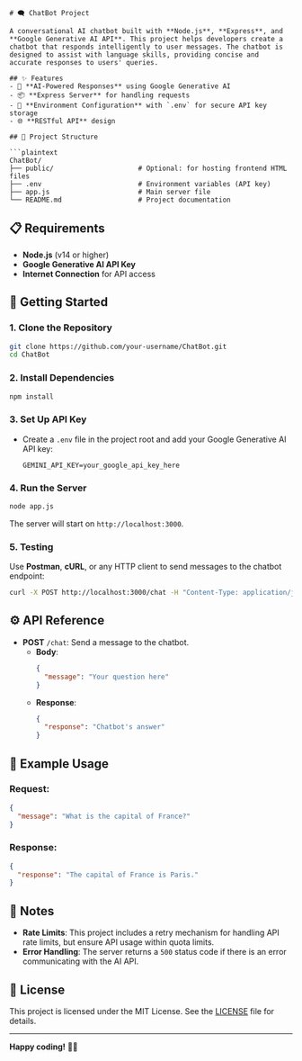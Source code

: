 
```
# 🗨️ ChatBot Project

A conversational AI chatbot built with **Node.js**, **Express**, and **Google Generative AI API**. This project helps developers create a chatbot that responds intelligently to user messages. The chatbot is designed to assist with language skills, providing concise and accurate responses to users' queries.

## ✨ Features
- 🧠 **AI-Powered Responses** using Google Generative AI
- 📦 **Express Server** for handling requests
- 📜 **Environment Configuration** with `.env` for secure API key storage
- 🌐 **RESTful API** design

## 📂 Project Structure

```plaintext
ChatBot/
├── public/                     # Optional: for hosting frontend HTML files
├── .env                        # Environment variables (API key)
├── app.js                      # Main server file
└── README.md                   # Project documentation
```

## 📋 Requirements

- **Node.js** (v14 or higher)
- **Google Generative AI API Key**
- **Internet Connection** for API access

## 🚀 Getting Started

### 1. Clone the Repository

```bash
git clone https://github.com/your-username/ChatBot.git
cd ChatBot
```

### 2. Install Dependencies

```bash
npm install
```

### 3. Set Up API Key
   - Create a `.env` file in the project root and add your Google Generative AI API key:
     ```plaintext
     GEMINI_API_KEY=your_google_api_key_here
     ```

### 4. Run the Server

```bash
node app.js
```
The server will start on `http://localhost:3000`.

### 5. Testing
Use **Postman**, **cURL**, or any HTTP client to send messages to the chatbot endpoint:
```bash
curl -X POST http://localhost:3000/chat -H "Content-Type: application/json" -d '{"message": "Hello, chatbot!"}'
```

## ⚙️ API Reference

- **POST** `/chat`: Send a message to the chatbot.
  - **Body**:
    ```json
    {
      "message": "Your question here"
    }
    ```
  - **Response**:
    ```json
    {
      "response": "Chatbot's answer"
    }
    ```

## 📝 Example Usage

### Request:
```json
{
  "message": "What is the capital of France?"
}
```

### Response:
```json
{
  "response": "The capital of France is Paris."
}
```

## 📌 Notes
- **Rate Limits**: This project includes a retry mechanism for handling API rate limits, but ensure API usage within quota limits.
- **Error Handling**: The server returns a `500` status code if there is an error communicating with the AI API.

## 📜 License

This project is licensed under the MIT License. See the [LICENSE](LICENSE) file for details.

---

**Happy coding!** 🧑‍💻
```

